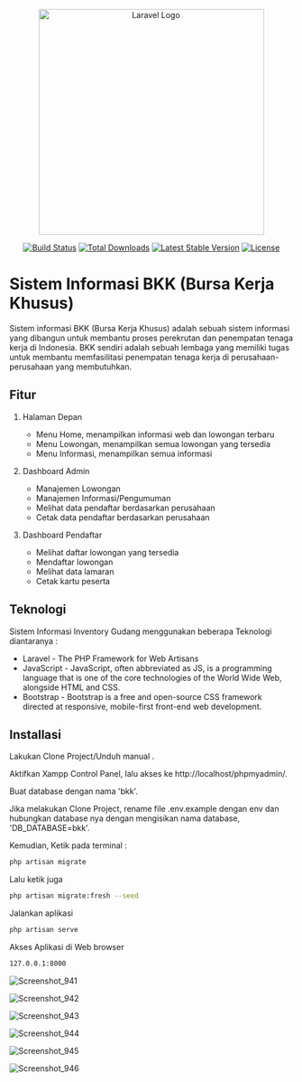 <p align="center"><a href="https://laravel.com" target="_blank"><img src="https://raw.githubusercontent.com/laravel/art/master/logo-lockup/5%20SVG/2%20CMYK/1%20Full%20Color/laravel-logolockup-cmyk-red.svg" width="400" alt="Laravel Logo"></a></p>

<p align="center">
<a href="https://github.com/laravel/framework/actions"><img src="https://github.com/laravel/framework/workflows/tests/badge.svg" alt="Build Status"></a>
<a href="https://packagist.org/packages/laravel/framework"><img src="https://img.shields.io/packagist/dt/laravel/framework" alt="Total Downloads"></a>
<a href="https://packagist.org/packages/laravel/framework"><img src="https://img.shields.io/packagist/v/laravel/framework" alt="Latest Stable Version"></a>
<a href="https://packagist.org/packages/laravel/framework"><img src="https://img.shields.io/packagist/l/laravel/framework" alt="License"></a>
</p>

# Sistem Informasi BKK (Bursa Kerja Khusus)


Sistem informasi BKK (Bursa Kerja Khusus) adalah sebuah sistem informasi yang dibangun untuk membantu proses perekrutan dan penempatan tenaga kerja di Indonesia. BKK sendiri adalah sebuah lembaga yang memiliki tugas untuk membantu memfasilitasi penempatan tenaga kerja di perusahaan-perusahaan yang membutuhkan.



## Fitur
1. Halaman Depan
    - Menu Home, menampilkan informasi web dan lowongan terbaru
    - Menu Lowongan, menampilkan semua lowongan yang tersedia
    - Menu Informasi, menampilkan semua informasi

2. Dashboard Admin
    - Manajemen Lowongan
    - Manajemen Informasi/Pengumuman
    - Melihat data pendaftar berdasarkan perusahaan
    - Cetak data pendaftar berdasarkan perusahaan

3. Dashboard Pendaftar
    - Melihat daftar lowongan yang tersedia
    - Mendaftar lowongan
    - Melihat data lamaran
    - Cetak kartu peserta



## Teknologi

Sistem Informasi Inventory Gudang menggunakan beberapa Teknologi diantaranya :

- Laravel - The PHP Framework for Web Artisans
- JavaScript - JavaScript, often abbreviated as JS, is a programming language that is one of the core technologies of the World Wide Web, alongside HTML and CSS.
- Bootstrap - Bootstrap is a free and open-source CSS framework directed at responsive, mobile-first front-end web development. 



## Installasi

Lakukan Clone Project/Unduh manual .

Aktifkan Xampp Control Panel, lalu akses ke http://localhost/phpmyadmin/.

Buat database dengan nama 'bkk'.

Jika melakukan Clone Project, rename file .env.example dengan env dan hubungkan
database nya dengan mengisikan nama database, 'DB_DATABASE=bkk'.


Kemudian, Ketik pada terminal :
```sh
php artisan migrate
```

Lalu ketik juga

```sh
php artisan migrate:fresh --seed
```

Jalankan aplikasi 

```sh
php artisan serve
```

Akses Aplikasi di Web browser 
```sh
127.0.0.1:8000
```



![Screenshot_941](https://github.com/dwipurnomo12/sistem-informasi-bkk-laravel/assets/105181667/a8b7291b-d5b4-4fd0-9ba9-9685bb17eedd)

![Screenshot_942](https://github.com/dwipurnomo12/sistem-informasi-bkk-laravel/assets/105181667/a2483bac-50ed-43a8-8e11-e53161c8028e)

![Screenshot_943](https://github.com/dwipurnomo12/sistem-informasi-bkk-laravel/assets/105181667/50afb82b-ff8b-4416-8020-65699d15b138)

![Screenshot_944](https://github.com/dwipurnomo12/sistem-informasi-bkk-laravel/assets/105181667/92c87db1-ba09-4226-b5b7-5fe7b989e960)

![Screenshot_945](https://github.com/dwipurnomo12/sistem-informasi-bkk-laravel/assets/105181667/81b06532-d109-44c4-bc29-91caa5dca1a5)

![Screenshot_946](https://github.com/dwipurnomo12/sistem-informasi-bkk-laravel/assets/105181667/31211518-8494-4d75-93d5-3bc7bc241c5d)
